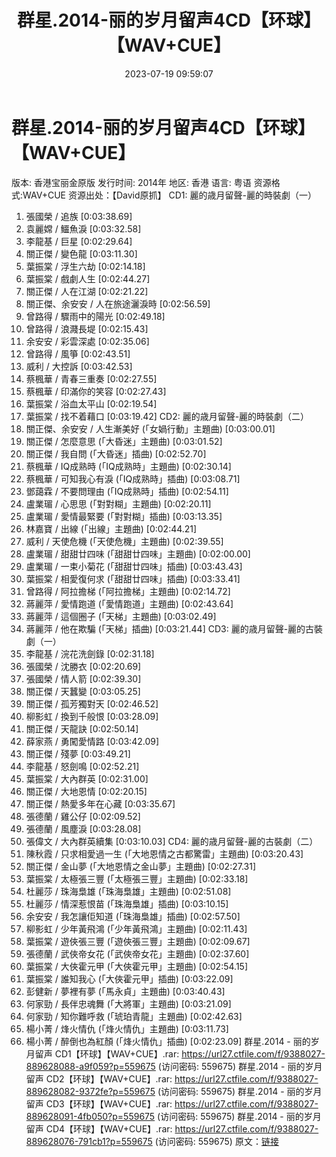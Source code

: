 ﻿---
title: 群星.2014-丽的岁月留声4CD【环球】【WAV+CUE】
date: 2023-07-19 09:59:07
categories: WAV车载音乐、镜像
tags: 华语中文
---
# 群星.2014-丽的岁月留声4CD【环球】【WAV+CUE】

版本: 香港宝丽金原版
发行时间: 2014年
地区: 香港
语言: 粤语
资源格式:WAV+CUE
资源出处：【David原抓】
CD1: 麗的歳月留聲-麗的時裝劇（一）
01. 張國榮 / 追族 [0:03:38.69]
02. 袁麗嫦 / 鱷魚淚 [0:03:32.58]
03. 李龍基 / 巨星 [0:02:29.64]
04. 關正傑 / 變色龍 [0:03:11.30]
05. 葉振棠 / 浮生六劫 [0:02:14.18]
06. 葉振棠 / 戲劇人生 [0:02:44.27]
07. 關正傑 / 人在江湖 [0:02:21.22]
08. 關正傑、余安安 / 人在旅途灑淚時 [0:02:56.59]
09. 曾路得 / 驟雨中的陽光 [0:02:49.18]
10. 曾路得 / 浪濺長堤 [0:02:15.43]
11. 余安安 / 彩雲深處 [0:02:35.06]
12. 曾路得 / 風箏 [0:02:43.51]
13. 威利 / 大控訴 [0:03:42.53]
14. 蔡楓華 / 青春三重奏 [0:02:27.55]
15. 蔡楓華 / 印滿你的笑容 [0:02:27.43]
16. 葉振棠 / 浴血太平山 [0:02:19.54]
17. 葉振棠 / 找不着藉口 [0:03:19.42]
CD2: 麗的歳月留聲-麗的時裝劇（二）
01. 關正傑、余安安 / 人生漸美好 (「女媧行動」主題曲) [0:03:00.01]
02. 關正傑 / 怎麼意思 (「大昏迷」主題曲) [0:03:01.52]
03. 關正傑 / 我自問 (「大昏迷」插曲) [0:02:52.70]
04. 蔡楓華 / IQ成熟時 (「IQ成熟時」主題曲) [0:02:30.14]
05. 蔡楓華 / 可知我心有淚 (「IQ成熟時」插曲) [0:03:08.71]
06. 鄧藹霖 / 不要問理由 (「IQ成熟時」插曲) [0:02:54.11]
07. 盧業瑂 / 心思思 (「對對糊」主題曲) [0:02:20.11]
08. 盧業瑂 / 愛情最緊要 (「對對糊」插曲) [0:03:13.35]
09. 林嘉寶 / 出線 (「出線」主題曲) [0:02:44.21]
10. 威利 / 天使危機 (「天使危機」主題曲) [0:02:39.55]
11. 盧業瑂 / 甜甜廿四味 (「甜甜廿四味」主題曲) [0:02:00.00]
12. 盧業瑂 / 一束小菊花 (「甜甜廿四味」插曲) [0:03:43.43]
13. 葉振棠 / 相愛復何求 (「甜甜廿四味」插曲) [0:03:33.41]
14. 曾路得 / 阿拉擔梯 (「阿拉擔梯」主題曲) [0:02:14.72]
15. 蔣麗萍 / 愛情跑道 (「愛情跑道」主題曲) [0:02:43.64]
16. 蔣麗萍 / 這個圈子 (「天梯」主題曲) [0:03:02.49]
17. 蔣麗萍 / 他在欺騙 (「天梯」插曲) [0:03:21.44]
CD3: 麗的歳月留聲-麗的古裝劇（一）
01. 李龍基 / 浣花洗劍錄 [0:02:31.18]
02. 張國榮 / 沈勝衣 [0:02:20.69]
03. 張國榮 / 情人箭 [0:02:39.30]
04. 關正傑 / 天蠶變 [0:03:05.25]
05. 關正傑 / 孤芳獨對天 [0:02:46.52]
06. 柳影虹 / 換到千般恨 [0:03:28.09]
07. 關正傑 / 天龍訣 [0:02:50.14]
08. 薛家燕 / 勇闖愛情路 [0:03:42.09]
09. 關正傑 / 殘夢 [0:03:49.21]
10. 李龍基 / 怒劍鳴 [0:02:52.21]
11. 葉振棠 / 大內群英 [0:02:31.00]
12. 關正傑 / 大地恩情 [0:02:20.15]
13. 關正傑 / 熱愛多年在心藏 [0:03:35.67]
14. 張德蘭 / 雞公仔 [0:02:09.52]
15. 張德蘭 / 風塵淚 [0:03:28.08]
16. 張偉文 / 大內群英續集 [0:03:10.03]
CD4: 麗的歳月留聲-麗的古裝劇（二）
01. 陳秋霞 / 只求相愛過一生 (「大地恩情之古都驚雷」主題曲) [0:03:20.43]
02. 關正傑 / 金山夢 (「大地恩情之金山夢」主題曲) [0:02:27.31]
03. 葉振棠 / 太極張三豐 (「太極張三豐」主題曲) [0:02:33.18]
04. 杜麗莎 / 珠海梟雄 (「珠海梟雄」主題曲) [0:02:51.08]
05. 杜麗莎 / 情深惹恨苗 (「珠海梟雄」插曲) [0:03:10.15]
06. 余安安 / 我怎讓佢知道 (「珠海梟雄」插曲) [0:02:57.50]
07. 柳影虹 / 少年黃飛鴻 (「少年黃飛鴻」主題曲) [0:02:11.43]
08. 葉振棠 / 遊俠張三豐 (「遊俠張三豐」主題曲) [0:02:09.67]
09. 張德蘭 / 武俠帝女花 (「武俠帝女花」主題曲) [0:02:37.60]
10. 葉振棠 / 大俠霍元甲 (「大俠霍元甲」主題曲) [0:02:54.15]
11. 葉振棠 / 誰知我心 (「大俠霍元甲」插曲) [0:03:22.09]
12. 彭健新 / 夢裡有夢 (「馬永貞」主題曲) [0:03:40.43]
13. 何家勁 / 長伴忠魂舞 (「大將軍」主題曲) [0:03:21.09]
14. 何家勁 / 知你難呼救 (「琥珀青龍」主題曲) [0:02:42.63]
15. 楊小菁 / 烽火情仇 (「烽火情仇」主題曲) [0:03:11.73]
16. 楊小菁 / 醉倒也為紅顏 (「烽火情仇」插曲) [0:02:23.09]
群星.2014 - 丽的岁月留声 CD1【环球】【WAV+CUE】.rar: https://url27.ctfile.com/f/9388027-889628088-a9f059?p=559675
(访问密码: 559675)
群星.2014 - 丽的岁月留声 CD2【环球】【WAV+CUE】.rar: https://url27.ctfile.com/f/9388027-889628082-9372fe?p=559675
(访问密码: 559675)
群星.2014 - 丽的岁月留声 CD3【环球】【WAV+CUE】.rar: https://url27.ctfile.com/f/9388027-889628091-4fb050?p=559675
(访问密码: 559675)
群星.2014 - 丽的岁月留声 CD4【环球】【WAV+CUE】.rar: https://url27.ctfile.com/f/9388027-889628076-791cb1?p=559675
(访问密码: 559675)
原文：[链接](https://blog.sina.com.cn/s/blog_1647c7e76010312r1.html)